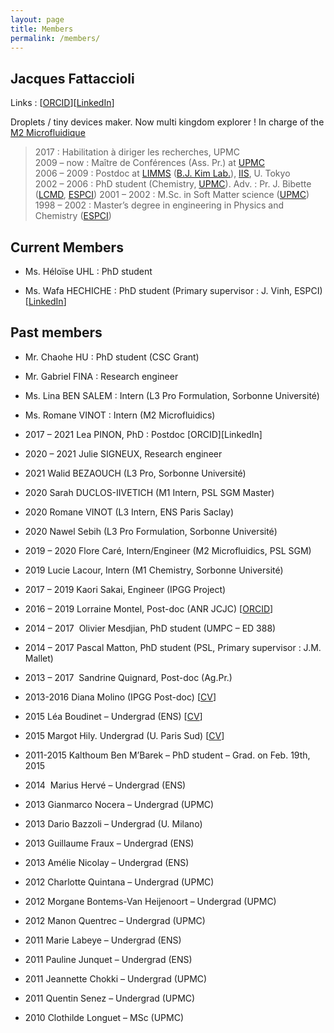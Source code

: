 ```yaml
---
layout: page
title: Members
permalink: /members/
---
```


## Jacques Fattaccioli

Links : [[ORCID](https://orcid.org/0000-0002-0095-2576)][[LinkedIn](https://www.linkedin.com/in/jacquesfattaccioli/)]

Droplets / tiny devices maker. Now multi kingdom explorer ! 
In charge of the [M2 Microfluidique](https://microfluidics-master.fr/) 

> 2017 : Habilitation à diriger les recherches, UPMC  
> 2009 – now : Maître de Conférences (Ass. Pr.) at [UPMC](http://www.upmc.fr/)  
> 2006 – 2009 : Postdoc at [LIMMS](http://limmshp.iis.u-tokyo.ac.jp/) ([B.J. Kim Lab.](http://www.kimlab.iis.u-tokyo.ac.jp/english/index.html)), [IIS](http://iis.u-tokyo.ac.jp/), U. Tokyo  
> 2002 – 2006 : PhD student (Chemistry, [UPMC](http://www.upmc.fr/)). Adv. : Pr. J. Bibette ([LCMD](https://www.lcmd.espci.fr/), [ESPCI](http://www.espci.fr/)) 
> 2001 – 2002 : M.Sc. in Soft Matter science ([UPMC](http://www.upmc.fr/)) 
> 1998 – 2002 : Master’s degree in engineering in Physics and Chemistry ([ESPCI](http://www.espci.fr/))

## Current Members

- Ms. Héloïse UHL : PhD student

- Ms. Wafa HECHICHE : PhD student (Primary supervisor : J. Vinh, ESPCI) [[LinkedIn](https://www.linkedin.com/in/wafa-hechiche-a37248144/)]



## Past members



- Mr. Chaohe HU : PhD student (CSC Grant)

- Mr. Gabriel FINA : Research engineer

- Ms. Lina BEN SALEM : Intern (L3 Pro Formulation, Sorbonne Université)

- Ms. Romane VINOT : Intern (M2 Microfluidics)

- 2017 – 2021 Lea PINON, PhD : Postdoc [ORCID][LinkedIn]

- 2020 – 2021 Julie SIGNEUX, Research engineer

- 2021 Walid BEZAOUCH (L3 Pro, Sorbonne Université)

- 2020 Sarah DUCLOS-IIVETICH (M1 Intern, PSL SGM Master)

- 2020 Romane VINOT (L3 Intern, ENS Paris Saclay)

- 2020 Nawel Sebih (L3 Pro Formulation, Sorbonne Université)

- 2019 – 2020 Flore Caré, Intern/Engineer (M2 Microfluidics, PSL SGM)

- 2019 Lucie Lacour, Intern (M1 Chemistry, Sorbonne Université)

- 2017 – 2019 Kaori Sakai, Engineer (IPGG Project)

- 2016 – 2019 Lorraine Montel, Post-doc (ANR JCJC) [[ORCID](https://orcid.org/0000-0003-0545-6413)]

- 2014 – 2017  Olivier Mesdjian, PhD student (UMPC – ED 388)

- 2014 – 2017 Pascal Matton, PhD student (PSL, Primary supervisor : J.M. Mallet)

- 2013 – 2017  Sandrine Quignard, Post-doc (Ag.Pr.)

- 2013-2016 Diana Molino (IPGG Post-doc) [[CV](https://www.linkedin.com/in/diana-molino-6122a995)]

- 2015 Léa Boudinet – Undergrad (ENS) [[CV](https://www.linkedin.com/in/l%C3%A9a-boudinet-5b0386109)]

- 2015 Margot Hily. Undergrad (U. Paris Sud) [[CV](https://www.linkedin.com/in/amnicolay/fr)]

- 2011-2015 Kalthoum Ben M’Barek – PhD student – Grad. on Feb. 19th, 2015

- 2014  Marius Hervé – Undergrad (ENS)

- 2013 Gianmarco Nocera – Undergrad (UPMC)

- 2013 Dario Bazzoli – Undergrad (U. Milano)

- 2013 Guillaume Fraux – Undergrad (ENS)

- 2013 Amélie Nicolay – Undergrad (ENS)

- 2012 Charlotte Quintana – Undergrad (UPMC)

- 2012 Morgane Bontems-Van Heijenoort – Undergrad (UPMC)

- 2012 Manon Quentrec – Undergrad (UPMC)

- 2011 Marie Labeye – Undergrad (ENS)

- 2011 Pauline Junquet – Undergrad (ENS)

- 2011 Jeannette Chokki – Undergrad (UPMC)

- 2011 Quentin Senez – Undergrad (UPMC)

- 2010 Clothilde Longuet – MSc (UPMC)
